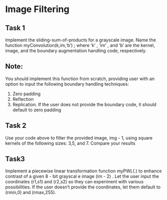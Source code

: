 # Image Filtering

## Task 1
Implement the sliding-sum-of-products for a grayscale image. Name the function myConvolution(k,im,‘b’) ; where ‘k’ , ‘im’ , and ‘b’ are the kernel, image, and the boundary augmentation handling code, respectively. 
## Note: 
You should implement this function from scratch, providing user with an option to input the following boundary handling techniques: 
1. Zero padding
2. Reflection
3. Replication.
If the user does not provide the boundary code, it should default to zero padding

## Task 2
Use your code above to filter the provided image, img - 1, using square kernels of the following sizes: 3,5, and 7. Compare your results

## Task3
Implement a piecewise linear transformation function myPWL(.) to enhance contrast of a given 8 - bit grayscal e image (im - 2) . Let the user input the coordinates (r1,s1) and (r2,s2) so they can experiment with various possibilities. If the user doesn’t provide the coordinates, let them default to (rmin,0) and (rmax,255).
